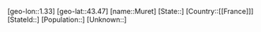 ﻿---
location: [43.47,1.33]
type: City
tags:
- geo/City


SpocWebEntityId: 32631
isDeleted: false
confidential: public

---
[geo-lon::1.33]
[geo-lat::43.47]
[name::Muret]
[State::]
[Country::[[France]]]
[StateId::]
[Population::]
[Unknown::]

